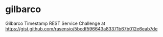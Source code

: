 # gilbarco

Gilbarco Timestamp REST Service Challenge at https://gist.github.com/rasensio/5bcdf596643a83371b67b012e6eab7de
